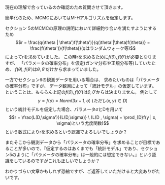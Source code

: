 現在の理解で合っているのか確認のため質問させて頂きます。

簡単化のため、MCMCにおいてはM-Hアルゴリズムを仮定します。

セクション 5のMCMCの原理の説明において詳細釣り合いを満たすようにするため
$$r = \frac{q(\theta | \theta')f(\theta')}{q(\theta'|\theta)f(\theta)} = \frac{f(\theta')}{f(\theta)}(qはランダムウォーク等)$$
によってrを求めていました。
この時rを求めるために$f(\theta),f(\theta')$が必要となりますが、
「パラメータの確率分布」を仮定(ガンマ分布や正規分布等)していたため、
$f(\theta),f(\theta')$は$\theta,\theta'$だけから求まっていました。

一方でセクション6の観測データを用いる場合は、
求めたいものは「パラメータの確率分布」ですが、
データ観測によって「統計モデル」の仮定しています。
ということは、もちろん上記の$f(\theta),f(\theta')$は$\theta,\theta'$からは決まりません。
例として
$$y \propto f(\sigma) = Norm(3x + 1, \sigma) \ (ただし(x, y) \in D)$$
という統計モデルを仮定した場合、パラメータ$\sigma$とDを用いて
$$r = \frac{L(D,\sigma')}{L(D,\sigma)} \ (L(D , \sigma) = \prod_{D}f(y | x, \sigma)という尤度関数)$$
という数式によりrを求めるという認識でよろしいでしょうか？

またそこから観測データから「パラメータの確率分布」を求めることが目標であることが多いので、『仮定するのはあくまでも「統計モデル」であり、セクション5のように「パラメータの確率分布」は一般的には想定できない。』という認識をしているのですがこれも正しいでしょうか？

わかりづらい文章かもしれず恐縮ですが、ご返答していただけると大変ありがたいです。